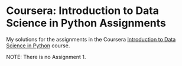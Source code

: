 # Coursera: Introduction to Data Science in Python Assignments

My solutions for the assignments in the Coursera [Introduction to Data Science in Python]((https://www.coursera.org/learn/python-data-analysis)) course.

NOTE: There is no Assignment 1.
